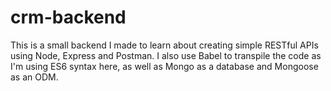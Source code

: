 **crm-backend**
======
This is a small backend I made to learn about creating simple RESTful APIs using Node, Express and Postman.
I also use Babel to transpile the code as I'm using ES6 syntax here, as well as Mongo as a database and Mongoose as an ODM.
